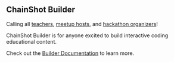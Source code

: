 ## ChainShot Builder

Calling all [teachers](https://chainshotbuilder.readthedocs.io/en/latest/container_types.html#lessons), [meetup hosts](https://chainshotbuilder.readthedocs.io/en/latest/container_types.html#challenges), and [hackathon organizers](https://chainshotbuilder.readthedocs.io/en/latest/container_types.html#building-blocks)!

ChainShot Builder is for anyone excited to build interactive coding educational content.

Check out the [Builder Documentation](https://chainshotbuilder.readthedocs.io/en/latest/container_types.html) to learn more.
